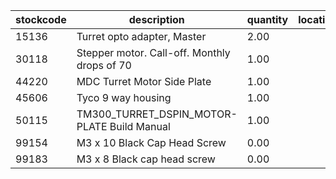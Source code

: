 |stockcode|description|quantity|location|
|---------|-----------|--------|--------|
|15136|Turret opto adapter, Master|2.00||
|30118|Stepper motor.  Call-off.  Monthly drops of 70|1.00||
|44220|MDC Turret Motor Side Plate|1.00||
|45606|Tyco 9 way housing|1.00||
|50115|TM300_TURRET_DSPIN_MOTOR-PLATE Build Manual|1.00||
|99154|M3 x 10 Black Cap Head Screw|0.00||
|99183|M3 x 8 Black cap head screw|0.00||
